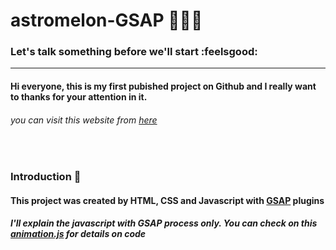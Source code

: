 # astromelon-GSAP 🍉🧑‍🚀

### Let's talk something before we'll start  :feelsgood:
____________
#### Hi everyone, this is my first pubished project on Github and I really want to thanks for your attention in it. 
###### you can visit this website from [here](https://napatt-c.github.io/astromelon-GSAP/)

<br> 

### Introduction 🧦

#### This project was created by HTML, CSS and Javascript with [GSAP](https://greensock.com) plugins

##### I'll explain the javascript with GSAP process only. You can check on this [animation.js](https://github.com/Napatt-C/astromelon-GSAP/blob/main/animation.js) for details on code
